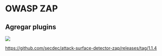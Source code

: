 # OWASP ZAP

## Agregar plugins

![](https://i.imgur.com/Pq8RYxN.png)

<https://github.com/secdec/attack-surface-detector-zap/releases/tag/1.1.4>

[^1]: Owasp zap – add-ons. (s. f.). Recuperado 1 de junio de 2023, de https://www.zaproxy.org/docs/desktop/start/features/addons/